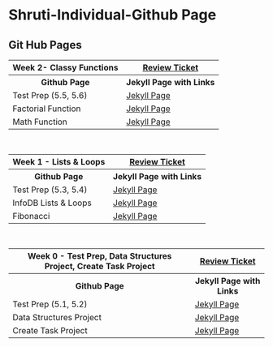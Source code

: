 # Shruti-Individual-Github Page

## Git Hub Pages


<table>
<th>Week 2- Classy Functions <th>
<a href="https://github.com/shrutiapcsp/Shruti-Individual-/issues/3">Review Ticket</a>

   <tr>
    <th>Github Page</th>
    <th>Jekyll Page with Links</th>
   </tr>
   <tr>
    <td>Test Prep (5.5, 5.6)</td>
    <td> <a href="https://shrutiapcsp.github.io/Shruti-Individual-/test%20prep">Jekyll Page</a> </td>
  </tr>
  <tr>
    <td>Factorial Function</td>
    <td> <a href="https://shrutiapcsp.github.io/Shruti-Individual-/factorial">Jekyll Page</a> </td>
<tr>
    <td>Math Function</td>
    <td> <a href="https://shrutiapcsp.github.io/Shruti-Individual-/math">Jekyll Page</a> </td>
  </tr>

</table>

<br>

<table>
<th> Week 1 - Lists & Loops <th>
<a href="https://github.com/shrutiapcsp/Shruti-Individual-/issues/2">Review Ticket</a>

   <tr>
    <th>Github Page</th>
    <th>Jekyll Page with Links</th>
   </tr>
   <tr>
    <td>Test Prep (5.3, 5.4)</td>
    <td> <a href="https://shrutiapcsp.github.io/Shruti-Individual-/test%20prep">Jekyll Page</a> </td>
  </tr>
  <tr>
    <td>InfoDB Lists & Loops</td>
    <td> <a href="https://shrutiapcsp.github.io/Shruti-Individual-/listsLoops">Jekyll Page</a> </td>
<tr>
    <td>Fibonacci</td>
    <td> <a href="https://shrutiapcsp.github.io/Shruti-Individual-/fibonacci">Jekyll Page</a> </td>
  </tr>
  
</table>

<br>

<table>
<th> Week 0 - Test Prep, Data Structures Project, Create Task Project<th>
<a href="https://github.com/shrutiapcsp/Shruti-Individual-/issues/1">Review Ticket</a>
   <tr>
    <th>Github Page</th>
    <th>Jekyll Page with Links</th>
   </tr>
   <tr>
    <td>Test Prep (5.1, 5.2)</td>
    <td> <a href="https://shrutiapcsp.github.io/Shruti-Individual-/test%20prep">Jekyll Page</a> </td>
  </tr>
  <tr>
    <td>Data Structures Project</td>
    <td> <a href="https://shrutiapcsp.github.io/Shruti-Individual-/data%20structures%20project">Jekyll Page</a> </td>
<tr>
    <td>Create Task Project</td>
    <td> <a href="https://shrutiapcsp.github.io/Shruti-Individual-/create%20task%20project">Jekyll Page</a> </td>
  </tr>

</table>

<br>
